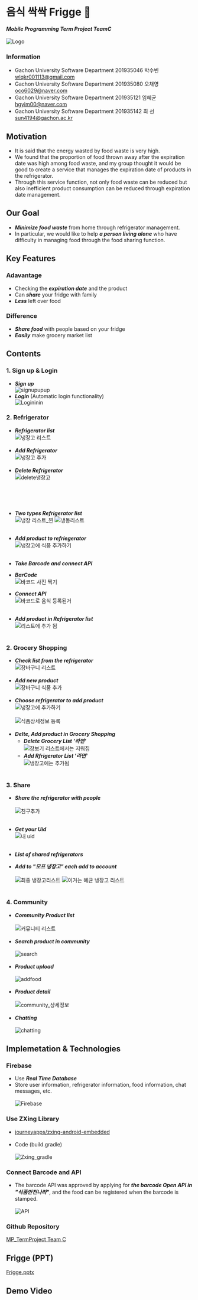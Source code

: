 # 음식 싹싹 Frigge 🥙
**_Mobile Programming Term Project TeamC_** <br><br>
![Logo](https://user-images.githubusercontent.com/96913056/173311744-a3eb35f7-8fc3-44ea-a5a5-6f82a70f83cd.png) <br>

### Information
* Gachon University Software Department 201935046 박수빈 wlqkr001113@gmail.com <br>
* Gachon University Software Department 201935080 오채영 oco6029@naver.com <br>
* Gachon University Software Department 201935121 임혜균 hgyim00@naver.com <br>
* Gachon University Software Department 201935142 최  선 sun4194@gachon.ac.kr <br>

## Motivation
* It is said that the energy wasted by food waste is very high. <br>
* We found that the proportion of food thrown away after the expiration date was high among food waste, and my group thought it would be good to create a service that manages the expiration date of products in the refrigerator. <br>
* Through this service function, not only food waste can be reduced but also inefficient product consumption can be reduced through expiration date management.

## Our Goal
* **_Minimize food waste_** from home through refrigerator management. <br> 
* In particular, we would like to help **_a person living alone_** who have difficulty in managing food through the food sharing function.

## Key Features
### Adavantage
* Checking the **_expiration date_** and the product
* Can **_share_** your fridge with family
* **_Less_** left over food

### Difference
* **_Share food_** with people based on your fridge
* **_Easily_** make grocery market list

## Contents
### 1. Sign up & Login
* **_Sign up_** <br>
![signupupup](https://user-images.githubusercontent.com/96913056/173339374-45f38d0b-23df-4114-b002-ec4ba05ee83f.png)
* **_Login_** (Automatic login functionality)<br>
![Logininin](https://user-images.githubusercontent.com/96913056/173339380-95cc93ff-b8bb-463f-a0d5-c1a656cefa97.png)

### 2. Refrigerator
* **_Refrigerator list_** <br>
![냉장고 리스트](https://user-images.githubusercontent.com/96913056/173341978-06654a31-1fcf-4110-878b-92c041442b97.png)
<br><br>
* **_Add Refrigerator_** <br>
![냉장고 추가](https://user-images.githubusercontent.com/96913056/173341986-2a5d8a4e-5950-4968-ae7b-a6752ee8eb19.png)
<br><br>
* **_Delete Refrigerator_** <br>
![delete냉장고](https://user-images.githubusercontent.com/96913056/173342194-52edbeb2-bf15-4c50-a4e5-c1796b10fc90.png)

<br><br><br>
* **_Two types Refrigerator list_** <br>
![냉장 리스트_찐](https://user-images.githubusercontent.com/96913056/173346136-c2a308a6-553f-473e-9903-2106d3fb6b03.png)
![냉동리스트](https://user-images.githubusercontent.com/96913056/173346131-c3accc97-32ec-41f2-81c9-c015eedb17b5.png)
<br><br>

* **_Add product to refriegerator_** <br>
![냉장고에 식품 추가하기](https://user-images.githubusercontent.com/96913056/173346437-ffb16e0f-7095-4e96-9dc9-0c719e55d82e.png)
<br><br>

* **_Take Barcode and connect API_** <br>
 * **_BarCode_** <br>
 ![바코드 사진 찍기](https://user-images.githubusercontent.com/96913056/173344940-aee158fd-ab30-464a-8284-1021e1b3683b.png) <br>
 * **_Connect API_** <br>
 ![바코드로 음식 등록된거](https://user-images.githubusercontent.com/96913056/173344934-d3a31e90-58f8-426b-9baf-c1ebe9af2908.png) <br><br>

* **_Add product in Refrigerator list_** <br>
![리스트에 추가 됨](https://user-images.githubusercontent.com/96913056/173344929-b12a8fca-a3cf-4350-834f-f4de63a9a251.png) <br><br>

### 2. Grocery Shopping
* **_Check list from the refrigerator_**<br>
![장바구니 리스트](https://user-images.githubusercontent.com/96913056/173343003-31d1c124-0301-43a9-b75e-6e19724632b2.png)
<br><br>
* **_Add new product_** <br>
![장바구니 식품 추가](https://user-images.githubusercontent.com/96913056/173343009-4feaf9fb-9b47-40c3-8861-d503795baf1b.png)
<br><br>
* **_Choose refrigerator to add product_** <br>
![냉장고에 추가하기](https://user-images.githubusercontent.com/96913056/173343407-bfa175cc-6fa0-4ba4-bd79-f4c4efb4cd24.png)
<br><br>
![식품상세정보 등록](https://user-images.githubusercontent.com/96913056/173343406-c29e99bf-f7fc-49e9-a578-b4d723e6cb19.png)
<br><br>
* **_Delte, Add product in Grocery Shopping_** <br>
  * **_Delete Grocery List '라면'_** <br>
![장보기 리스트에서는 지워짐](https://user-images.githubusercontent.com/96913056/173343403-4238d616-17ae-42bb-a90e-d4fc72153bf8.png)
  * **_Add Rfrigerator List '라면'_** <br>
![냉장고에는 추가됨](https://user-images.githubusercontent.com/96913056/173343399-7c07394a-ae54-4f99-8ba0-2af02d625dc5.png)
<br><br>

### 3. Share
* **_Share the refrigerator with people_** <br><br>
![친구추가](https://user-images.githubusercontent.com/96913056/173344366-79fa4046-72db-481b-adce-9fed5193d68b.png)
<br><br>

* **_Get your Uid_** <br>
![내 uid](https://user-images.githubusercontent.com/96913056/173344359-54295815-949b-41cb-96a9-8aa6702b541d.png) <br><br>

* **_List of shared refrigerators_**
 * **_Add to "모프 냉장고" each add to account_** <br><br>
![최종 냉장고리스트](https://user-images.githubusercontent.com/96913056/173347504-e2ce484c-dbae-4301-88c5-d5b2d102ef45.png)
![이거는 혜균 냉장고 리스트](https://user-images.githubusercontent.com/96913056/173347217-08b646e2-17b8-4723-aed4-3145767604c4.png)
<br><br>
 
### 4. Community
* **_Community Product list_**
<br><br>
![커뮤니티 리스트](https://user-images.githubusercontent.com/96913056/173339398-c8555a93-d944-46ce-a0b8-9ebced0df852.png)
<br><br>
* **_Search product in community_**
<br><br>
![search](https://user-images.githubusercontent.com/96913056/173339626-83e19d39-a4c7-4467-81ca-8540d5115db9.png)
<br><br>
* **_Product upload_**
<br><br>
![addfood](https://user-images.githubusercontent.com/96913056/173339405-26f06e48-923c-4a2d-85ee-a035b19eb5dc.png)
<br><br>
* **_Product detail_**
<br><br>
![community_상세정보](https://user-images.githubusercontent.com/96913056/173338242-5d9150ed-1185-4d46-910e-031f00d7b0cf.png)
<br><br>
* **_Chatting_**
<br><br>
![chatting](https://user-images.githubusercontent.com/96913056/173339754-52fb5156-8637-4f3c-8f0f-cbcacaf863a3.png)

## Implemetation & Technologies
### Firebase
* Use **_Real Time Database_**
* Store user information, refrigerator information, food information, chat messages, etc. <br><br>
![Firebase](https://user-images.githubusercontent.com/96913056/173331198-2bf1bccb-d3d1-45d1-86f0-fcd86d7d592d.png)

### Use ZXing Library
* [journeyapps/zxing-android-embedded](https://github.com/journeyapps/zxing-android-embedded)<br><br>
* Code (build.gradle)<br><br>
![Zxing_gradle](https://user-images.githubusercontent.com/96913056/173329208-93d56f7c-c6ac-429c-89f7-6b449df2d767.png)

### Connect Barcode and API
* The barcode API was approved by applying for **_the barcode Open API in "식품안전나라"_**, and the food can be registered when the barcode is stamped.<br><br>
![API](https://user-images.githubusercontent.com/96913056/173330717-76b581a6-1699-405b-9da6-e8a0b2ab2e88.png)

### Github Repository
[MP_TermProject Team C](https://github.com/parksubin1313/MPTermProject)

## Frigge (PPT)
[Frigge.pptx](https://github.com/parksubin1313/MPTermProject/files/8889503/Frigge.pptx)

## Demo Video

